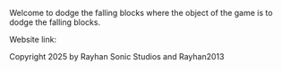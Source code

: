 Welcome to dodge the falling blocks where the object of the game is to dodge the falling blocks.

Website link: 

Copyright 2025 by Rayhan Sonic Studios and Rayhan2013
